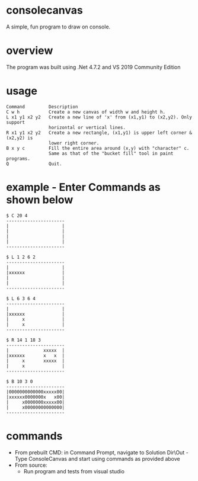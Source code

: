 # consolecanvas
A simple, fun program to draw on console.

# overview
The program was built using .Net 4.7.2 and VS 2019 Community Edition

# usage

```
Command 		Description
C w h           Create a new canvas of width w and height h.
L x1 y1 x2 y2   Create a new line of 'x' from (x1,y1) to (x2,y2). Only support 
                horizontal or vertical lines.
R x1 y1 x2 y2   Create a new rectangle, (x1,y1) is upper left corner & (x2,y2) is 
                lower right corner.
B x y c         Fill the entire area around (x,y) with "character" c.
                Same as that of the "bucket fill" tool in paint programs.
Q               Quit.
``` 

# example - Enter Commands as shown below
```
$ C 20 4
----------------------
|                    |
|                    |
|                    |
|                    |
----------------------

$ L 1 2 6 2
----------------------
|                    |
|xxxxxx              |
|                    |
|                    |
----------------------

$ L 6 3 6 4
----------------------
|                    |
|xxxxxx              |
|     x              |
|     x              |
----------------------

$ R 14 1 18 3
----------------------
|             xxxxx  |
|xxxxxx       x   x  |
|     x       xxxxx  |
|     x              |
----------------------

$ B 10 3 0
----------------------
|0000000000000xxxxx00|
|xxxxxx0000000x   x00|
|     x0000000xxxxx00|
|     x00000000000000|
----------------------
```
# commands

- From prebuilt CMD: in Command Prompt, navigate to Solution Dir\Out 
	-Type ConsoleCanvas and start using commands as provided above
- From source:
    - Run program and tests from visual studio